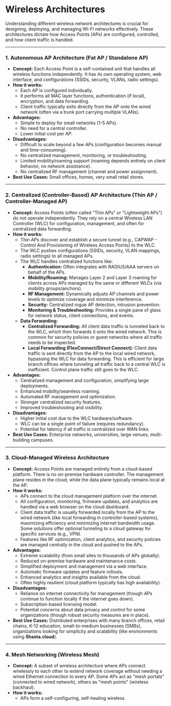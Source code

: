 # Wireless Architectures

Understanding different wireless network architectures is crucial for designing, deploying, and managing Wi-Fi networks effectively. These architectures dictate how Access Points (APs) are configured, controlled, and how client traffic is handled.

---

### 1. Autonomous AP Architecture (Fat AP / Standalone AP)

* **Concept:** Each Access Point is a self-contained unit that handles all wireless functions independently. It has its own operating system, web interface, and configurations (SSIDs, security, VLANs, radio settings).
* **How it works:**
    * Each AP is configured individually.
    * It performs all MAC layer functions, authentication (if local), encryption, and data forwarding.
    * Client traffic typically exits directly from the AP onto the wired network (often via a trunk port carrying multiple VLANs).
* **Advantages:**
    * Simple to deploy for small networks (1-5 APs).
    * No need for a central controller.
    * Lower initial cost per AP.
* **Disadvantages:**
    * Difficult to scale beyond a few APs (configuration becomes manual and time-consuming).
    * No centralized management, monitoring, or troubleshooting.
    * Limited mobility/roaming support (roaming depends entirely on client behavior, no network assistance).
    * No centralized RF management (channel and power assignment).
* **Best Use Cases:** Small offices, homes, very small retail stores.

---

### 2. Centralized (Controller-Based) AP Architecture (Thin AP / Controller-Managed AP)

* **Concept:** Access Points (often called "Thin APs" or "Lightweight APs") do not operate independently. They rely on a central Wireless LAN Controller (WLC) for configuration, management, and often for centralized data forwarding.
* **How it works:**
    * Thin APs discover and establish a secure tunnel (e.g., CAPWAP - Control And Provisioning of Wireless Access Points) to the WLC.
    * The WLC pushes configurations (SSIDs, security, VLAN mappings, radio settings) to all managed APs.
    * The WLC handles centralized functions like:
        * **Authentication:** Often integrates with RADIUS/AAA servers on behalf of the APs.
        * **Mobility/Roaming:** Manages Layer 2 and Layer 3 roaming for clients across APs managed by the same or different WLCs (via mobility groups/anchors).
        * **RF Management:** Dynamically adjusts AP channels and power levels to optimize coverage and minimize interference.
        * **Security:** Centralized rogue AP detection, intrusion prevention.
        * **Monitoring & Troubleshooting:** Provides a single pane of glass for network status, client connections, and events.
    * **Data Forwarding:**
        * **Centralized Forwarding:** All client data traffic is tunneled back to the WLC, which then forwards it onto the wired network. This is common for security policies or guest networks where all traffic needs to be inspected.
        * **Local Forwarding (FlexConnect/Direct Connect):** Client data traffic is sent directly from the AP to the local wired network, bypassing the WLC for data forwarding. This is efficient for large branch offices where tunneling all traffic back to a central WLC is inefficient. Control plane traffic still goes to the WLC.
* **Advantages:**
    * Centralized management and configuration, simplifying large deployments.
    * Enhanced mobility/seamless roaming.
    * Automated RF management and optimization.
    * Stronger centralized security features.
    * Improved troubleshooting and visibility.
* **Disadvantages:**
    * Higher initial cost due to the WLC hardware/software.
    * WLC can be a single point of failure (requires redundancy).
    * Potential for latency if all traffic is centralized over WAN links.
* **Best Use Cases:** Enterprise networks, universities, large venues, multi-building campuses.

---

### 3. Cloud-Managed Wireless Architecture

* **Concept:** Access Points are managed entirely from a cloud-based platform. There is no on-premise hardware controller. The management plane resides in the cloud, while the data plane typically remains local at the AP.
* **How it works:**
    * APs connect to the cloud management platform over the internet.
    * All configuration, monitoring, firmware updates, and analytics are handled via a web browser on the cloud dashboard.
    * Client data traffic is usually forwarded locally from the AP to the wired network (like local forwarding in controller-based systems), maximizing efficiency and minimizing internet bandwidth usage. Some solutions offer optional tunneling to a cloud gateway for specific services (e.g., VPN).
    * Features like RF optimization, client analytics, and security policies are managed centrally in the cloud and pushed to the APs.
* **Advantages:**
    * Extreme scalability (from small sites to thousands of APs globally).
    * Reduced on-premise hardware and maintenance costs.
    * Simplified deployment and management via a web interface.
    * Automatic firmware updates and feature rollouts.
    * Enhanced analytics and insights available from the cloud.
    * Often highly resilient (cloud platform typically has high availability).
* **Disadvantages:**
    * Reliance on internet connectivity for management (though APs continue to function locally if the internet goes down).
    * Subscription-based licensing model.
    * Potential concerns about data privacy and control for some organizations (though robust security measures are in place).
* **Best Use Cases:** Distributed enterprises with many branch offices, retail chains, K-12 education, small-to-medium businesses (SMBs), organizations looking for simplicity and scalability (like environments using **Shasta.cloud**).

---

### 4. Mesh Networking (Wireless Mesh)

* **Concept:** A subset of wireless architecture where APs connect wirelessly to each other to extend network coverage without needing a wired Ethernet connection to every AP. Some APs act as "mesh portals" (connected to wired network), others as "mesh points" (wireless backhaul).
* **How it works:**
    * APs form a self-configuring, self-healing wireless
